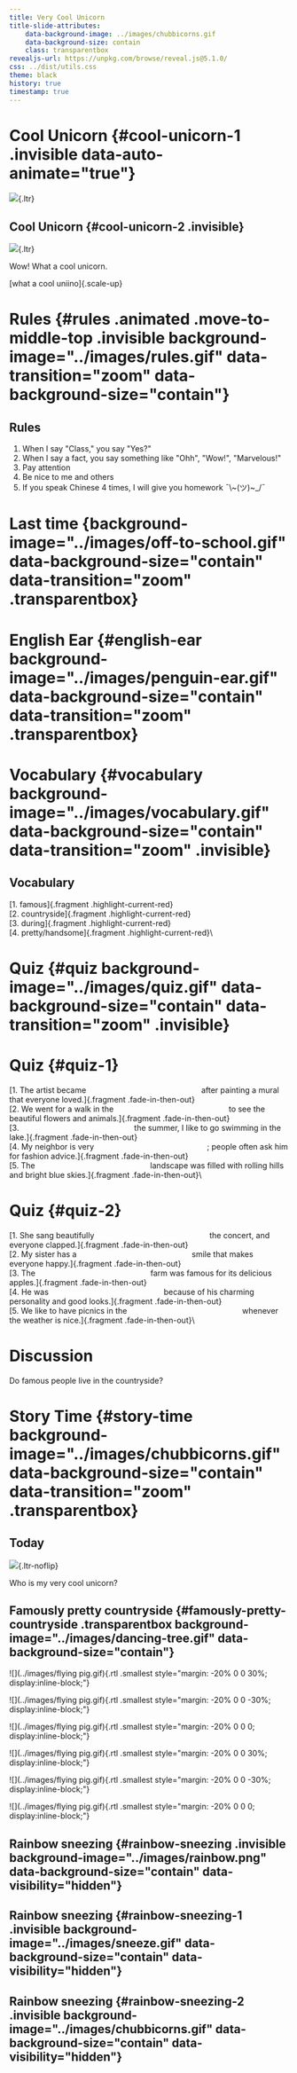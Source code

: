 ```yaml
---
title: Very Cool Unicorn
title-slide-attributes: 
    data-background-image: ../images/chubbicorns.gif
    data-background-size: contain
    class: transparentbox
revealjs-url: https://unpkg.com/browse/reveal.js@5.1.0/
css: ../dist/utils.css
theme: black
history: true
timestamp: true
---
```


# Cool Unicorn {#cool-unicorn-1 .invisible data-auto-animate="true"}
![](../images/chubbicorns.gif){.ltr}

<!-- <img data-animated-move-to-left="1200px" data-animated-iterations="20" data-animated-fill="auto" class="animated move-to figure" src="../images/chubbicorns.gif"/> -->

<!-- # Test -->
<!-- [hello]{.glitch title="hello"} -->

## Cool Unicorn {#cool-unicorn-2 .invisible}

![](../images/chubbicorns.gif){.ltr}

<p class="fragment grow">Wow! What a cool unicorn.</p>

[what a cool uniino]{.scale-up}

# Rules {#rules .animated .move-to-middle-top .invisible background-image="../images/rules.gif"  data-transition="zoom" data-background-size="contain"}

## Rules

1.  When I say \"Class,\" you say \"Yes?\"
2.  When I say a fact, you say something like \"Ohh\", \"Wow!\", \"Marvelous!\"
3.  Pay attention
4.  Be nice to me and others
5.  If you speak Chinese 4 times, I will give you homework ¯\\~(ツ)~\_/¯

# Last time {background-image="../images/off-to-school.gif" data-background-size="contain" data-transition="zoom" .transparentbox}

# English Ear {#english-ear background-image="../images/penguin-ear.gif" data-background-size="contain" data-transition="zoom" .transparentbox}

# Vocabulary {#vocabulary background-image="../images/vocabulary.gif" data-background-size="contain" data-transition="zoom" .invisible}

## Vocabulary 

[1. famous]{.fragment .highlight-current-red}\
[2. countryside]{.fragment .highlight-current-red}\
[3. during]{.fragment .highlight-current-red}\
[4. pretty/handsome]{.fragment .highlight-current-red}\


# Quiz {#quiz background-image="../images/quiz.gif" data-background-size="contain" data-transition="zoom" .invisible}

# Quiz {#quiz-1}

[1.  The artist became <span style="display:inline-block; width:200px; border-top:1px solid #FFF; margin: 0;"></span> after painting a mural that everyone loved.]{.fragment .fade-in-then-out}\
[2.  We went for a walk in the <span style="display:inline-block; width:200px; border-top:1px solid #FFF; margin: 0;"></span> to see the beautiful flowers and animals.]{.fragment .fade-in-then-out}\
[3.  <span style="display:inline-block; width:200px; border-top:1px solid #FFF; margin: 0;"></span> the summer, I like to go swimming in the lake.]{.fragment .fade-in-then-out}\
[4.  My neighbor is very <span style="display:inline-block; width:200px; border-top:1px solid #FFF; margin: 0;"></span>; people often ask him for fashion advice.]{.fragment .fade-in-then-out}\
[5.  The <span style="display:inline-block; width:200px; border-top:1px solid #FFF; margin: 0;"></span> landscape was filled with rolling hills and bright blue skies.]{.fragment .fade-in-then-out}\

# Quiz {#quiz-2}

[1.  She sang beautifully <span style="display:inline-block; width:200px; border-top:1px solid #FFF; margin: 0;"></span> the concert, and everyone clapped.]{.fragment .fade-in-then-out}\
[2.  My sister has a <span style="display:inline-block; width:200px; border-top:1px solid #FFF; margin: 0;"></span> smile that makes everyone happy.]{.fragment .fade-in-then-out}\
[3.  The <span style="display:inline-block; width:200px; border-top:1px solid #FFF; margin: 0;"></span> farm was famous for its delicious apples.]{.fragment .fade-in-then-out}\
[4.  He was <span style="display:inline-block; width:200px; border-top:1px solid #FFF; margin: 0;"></span> because of his charming personality and good looks.]{.fragment .fade-in-then-out}\
[5.  We like to have picnics in the <span style="display:inline-block; width:200px; border-top:1px solid #FFF; margin: 0;"></span> whenever the weather is nice.]{.fragment .fade-in-then-out}\

# Discussion

Do famous people live in the countryside?

# Story Time {#story-time background-image="../images/chubbicorns.gif" data-background-size="contain" data-transition="zoom" .transparentbox}

## Today

![](../images/chubbicorns.gif){.ltr-noflip}

<p class="fragment grow">Who is my very cool unicorn?</p>


## Famously pretty countryside {#famously-pretty-countryside .transparentbox background-image="../images/dancing-tree.gif" data-background-size="contain"}

![](../images/flying pig.gif){.rtl .smallest style="margin: -20% 0 0 30%; display:inline-block;"}

![](../images/flying pig.gif){.rtl .smallest style="margin: -20% 0 0 -30%; display:inline-block;"}

![](../images/flying pig.gif){.rtl .smallest style="margin: -20% 0 0 0; display:inline-block;"}

![](../images/flying pig.gif){.rtl .smallest style="margin: -20% 0 0 30%; display:inline-block;"}

![](../images/flying pig.gif){.rtl .smallest style="margin: -20% 0 0 -30%; display:inline-block;"}

![](../images/flying pig.gif){.rtl .smallest style="margin: -20% 0 0 0; display:inline-block;"}


## Rainbow sneezing {#rainbow-sneezing .invisible background-image="../images/rainbow.png" data-background-size="contain" data-visibility="hidden"}

## Rainbow sneezing {#rainbow-sneezing-1 .invisible background-image="../images/sneeze.gif" data-background-size="contain" data-visibility="hidden"}

## Rainbow sneezing {#rainbow-sneezing-2 .invisible background-image="../images/chubbicorns.gif" data-background-size="contain" data-visibility="hidden"}

